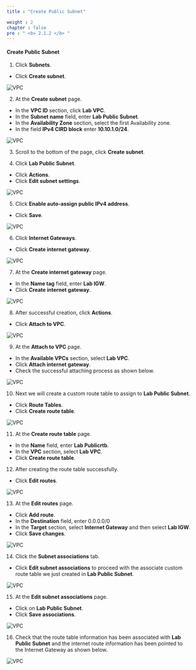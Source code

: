 ```yaml
---
title : "Create Public Subnet"

weight : 2
chapter : false
pre : " <b> 2.1.2 </b> "
---
```


#### Create Public Subnet

1. Click **Subnets**.
  + Click **Create subnet**.

![VPC](/images/2.prerequisite/003-createsubnet.png)

2. At the **Create subnet** page.
  + In the **VPC ID** section, click **Lab VPC**.
  + In the **Subnet name** field, enter **Lab Public Subnet**.
  + In the **Availability Zone** section, select the first Availability zone.
  + In the field **IPv4 CIRD block** enter **10.10.1.0/24**.

![VPC](/images/2.prerequisite/004-createsubnet.png)

3. Scroll to the bottom of the page, click **Create subnet**.

4. Click **Lab Public Subnet**.
  + Click **Actions**.
  + Click **Edit subnet settings**.

![VPC](/images/2.prerequisite/005-createsubnet.png)

5. Click **Enable auto-assign public IPv4 address**.
  + Click **Save**.

![VPC](/images/2.prerequisite/006-createsubnet.png)

6. Click **Internet Gateways**.
  + Click **Create internet gateway**.
  
![VPC](/images/2.prerequisite/007-createigw.png)

7. At the **Create internet gateway** page.
  + In the **Name tag** field, enter **Lab IGW**.
  + Click **Create internet gateway**.
  
![VPC](/images/2.prerequisite/008-createigw.png)

8. After successful creation, click **Actions**.
  + Click **Attach to VPC**.
 
![VPC](/images/2.prerequisite/009-createigw.png)

9. At the **Attach to VPC** page.
  + In the **Available VPCs** section, select **Lab VPC**.
  + Click **Attach internet gateway**.
  + Check the successful attaching process as shown below.

![VPC](/images/2.prerequisite/010-createigw.png)

10. Next we will create a custom route table to assign to **Lab Public Subnet**.
  + Click **Route Tables**.
  + Click **Create route table**.

![VPC](/images/2.prerequisite/011-creatertb.png)

11. At the **Create route table** page.
  + In the **Name** field, enter **Lab Publicrtb**.
  + In the **VPC** section, select **Lab VPC**.
  + Click **Create route table**.

12. After creating the route table successfully.
  + Click **Edit routes**.
  
![VPC](/images/2.prerequisite/012-creatertb.png)

13. At the **Edit routes** page.
  + Click **Add route**.
  + In the **Destination** field, enter 0.0.0.0/0
  + In the **Target** section, select **Internet Gateway** and then select **Lab IGW**.
  + Click **Save changes**.

![VPC](/images/2.prerequisite/013-creatertb.png)

14. Click the **Subnet associations** tab.
  + Click **Edit subnet associations** to proceed with the associate custom route table we just created in **Lab Public Subnet**.


![VPC](/images/2.prerequisite/014-creatertb.png)

15. At the **Edit subnet associations** page.
  + Click on **Lab Public Subnet**.
  + Click **Save associations**.

![VPC](/images/2.prerequisite/015-creatertb.png)

16. Check that the route table information has been associated with **Lab Public Subnet** and the internet route information has been pointed to the Internet Gateway as shown below.

![VPC](/images/2.prerequisite/016-creatertb.png)